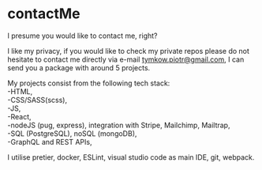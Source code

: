 # contactMe
I presume you would like to contact me, right?

I like my privacy, if you would like to check my private repos please do not hesitate to contact me directly via e-mail tymkow.piotr@gmail.com, I can send you a package with around 5 projects.

My projects consist from the following tech stack:<br/>
-HTML,<br/>
-CSS/SASS(scss),<br/>
-JS,<br/>
-React,<br/>
-nodeJS (pug, express), integration with Stripe, Mailchimp, Mailtrap,<br/>
-SQL (PostgreSQL), noSQL (mongoDB),<br/>
-GraphQL and REST APIs,<br/>

I utilise pretier, docker, ESLint, visual studio code as main IDE, git, webpack.
